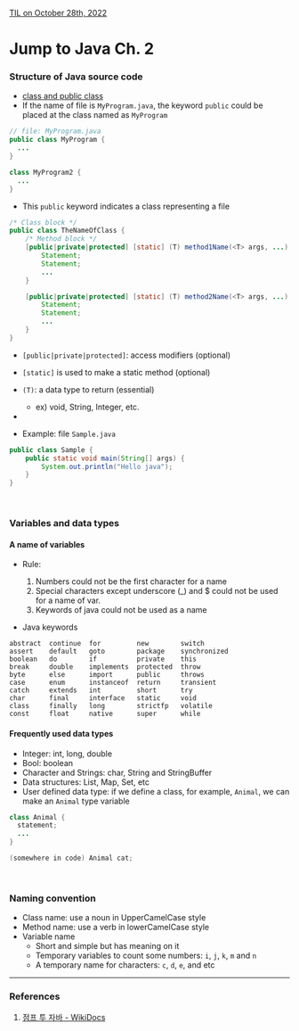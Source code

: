 [TIL on October 28th, 2022](../../TIL/2022/10/10-28-2022.md)
# **Jump to Java Ch. 2**

### Structure of Java source code
- [class and public class](https://wikidocs.net/262)
- If the name of file is `MyProgram.java`, the keyword `public` could be placed at the class named as `MyProgram`

```java
// file: MyProgram.java
public class MyProgram {
  ...
}

class MyProgram2 {
  ...
}
```
- This `public` keyword indicates a class representing a file

```java
/* Class block */
public class TheNameOfClass {
    /* Method block */
    [public|private|protected] [static] (T) method1Name(<T> args, ...) {
        Statement;
        Statement;
        ...
    }

    [public|private|protected] [static] (T) method2Name(<T> args, ...) {
        Statement;
        Statement;
        ...
    }
}
```
- `[public|private|protected]`: access modifiers (optional)
- `[static]` is used to make a static method (optional)
- `(T)`: a data type to return (essential)
  * ex) void, String, Integer, etc.
- 

- Example: file `Sample.java`
```java
public class Sample {
    public static void main(String[] args) {
        System.out.println("Hello java");
    }
}
```

<br>

### Variables and data types
#### A name of variables
- Rule:
  1. Numbers could not be the first character for a name
  2. Special characters except underscore (_) and $ could not be used for a name of var.
  3. Keywords of java could not be used as a name

- Java keywords

```
abstract  continue  for         new        switch
assert    default   goto        package    synchronized
boolean   do        if          private    this
break     double    implements  protected  throw
byte      else      import      public     throws
case      enum      instanceof  return     transient
catch     extends   int         short      try
char      final     interface   static     void
class     finally   long        strictfp   volatile
const     float     native      super      while
```

#### Frequently used data types
- Integer: int, long, double
- Bool: boolean
- Character and Strings: char, String and StringBuffer
- Data structures: List, Map, Set, etc
- User defined data type: if we define a class, for example, `Animal`, we can make an `Animal` type variable

```java
class Animal {
  statement;
  ...
}

(somewhere in code) Animal cat;
```

<br>

### Naming convention
- Class name: use a noun in UpperCamelCase style
- Method name: use a verb in lowerCamelCase style
- Variable name
  * Short and simple but has meaning on it
  * Temporary variables to count some numbers: `i`, `j`, `k`, `m` and `n`
  * A temporary name for characters: `c`, `d`, `e`, and etc

___

### References
1. [점프 투 자바 - WikiDocs](https://wikidocs.net/book/31)